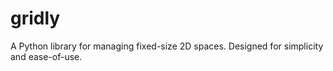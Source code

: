 gridly
======

A Python library for managing fixed-size 2D spaces. Designed for simplicity and ease-of-use.
